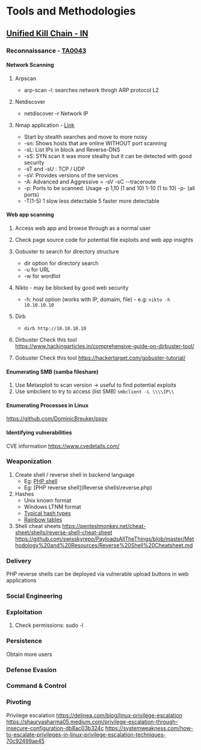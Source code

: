 # Tools and Methodologies
## [Unified Kill Chain - IN](https://www.unifiedkillchain.com/assets/The-Unified-Kill-Chain.pdf)
### Reconnaissance - [TA0043](https://attack.mitre.org/tactics/TA0043/)
#### Network Scanning
1. Arpscan
   - arp-scan -l: searches network throgh ARP protocol L2

2. Netdiscover
   - netdiscover -r Network IP

3. Nmap application - [Link](https://nmap.org/book/toc.html)
   - Start by stealth searches and move to more noisy
   - -sn: Shows hosts that are online WITHOUT port scanning
   - -sL: List IPs in block and Reverse-DNS
   - -sS: SYN scan it was more stealhy but it can be detected with good security
   - -sT and -sU : TCP  / UDP
   - -sV: Provides versions of the services
   - -A: Advanced and Aggressive = -sV -sC --traceroute
   - -p: Ports to be scanned. Usage -p 1,10 (1 and 10) 1-10 (1 to 10) -p- (all ports)
   - -T(1-5) 1 slow less detectable 5 faster more detectable
   
#### Web app scanning
1. Access web app and browse through as a normal user
2. Check page source code for potential file exploits and web app insights
3. Gobuster to search for directory structure
   - dir option for directory search
   - -u for URL
   - -w for wordlist

4. Nikto - may be blocked by good web security
   - -h: host option (works with IP, domaim, file) - e.g: ``` nikto -h 10.10.10.10 ```

6. Dirb
   - ``` dirb http://10.10.10.10 ```

7. Dirbuster
   Check this tool https://www.hackingarticles.in/comprehensive-guide-on-dirbuster-tool/

8. Gobuster
   Check this tool https://hackertarget.com/gobuster-tutorial/

#### Enumerating SMB (samba fileshare)
1. Use Metasploit to scan version -> useful to find potential exploits
2. Use smbclient to try to access (list SMB)
   ```smbclient -L \\\\IP\\```

#### Enumerating Processes in Linux
https://github.com/DominicBreuker/pspy

#### Identifying vulnerabilities
CVE information
https://www.cvedetails.com/
### Weaponization
1. Create shell / reverse shell in backend language
   - Eg: [PHP shell](Shells\shell.php)
   - Eg: [PHP reverse shell](Reverse shells\reverse.php)
2. Hashes
   - Unix known format
   - Windows LTNM format
   - [Typical hash types](https://hashcat.net/wiki/doku.php?id=example_hashes)
   - [Rainbow tables](https://crackstation.net/)
3. Shell cheat sheets
   https://pentestmonkey.net/cheat-sheet/shells/reverse-shell-cheat-sheet
   https://github.com/swisskyrepo/PayloadsAllTheThings/blob/master/Methodology%20and%20Resources/Reverse%20Shell%20Cheatsheet.md
### Delivery
PHP reverse shells can be deployed via vulnerable upload buttons in web applications
### Social Engineering
### Exploitation
1. Check permissions: sudo -l
### Persistence
Obtain more users
### Defense Evasion
### Command & Control
### Pivoting
Privilege escalation
https://delinea.com/blog/linux-privilege-escalation
https://shauryasharma05.medium.com/privilege-escalation-through-insecure-configuration-db8ac03b324c
https://systemweakness.com/how-to-escalate-privileges-in-linux-privilege-escalation-techniques-70c92499ae45